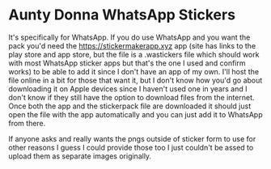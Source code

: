 # Aunty Donna WhatsApp Stickers


It's specifically for WhatsApp. If you do use WhatsApp and you want the pack you'd need the https://stickermakerapp.xyz app
(site has links to the play store and app store, but the file is a .wastickers file which should work with most WhatsApp sticker
apps but that's the one I used and confirm works) to be able to add it since I don't have an app of my own. I'll host the file
online in a bit for those that want it, but I don't know how you'd go about downloading it on Apple devices since I haven't
used one in years and I don't know if they still have the option to download files from the internet. Once both the app and
the stickerpack file are downloaded it should just open the file with the app automatically and you can just add it to WhatsApp from there.

If anyone asks and really wants the pngs outside of sticker form to use for other reasons I guess I could provide those too I just
couldn't be assed to upload them as separate images originally.
